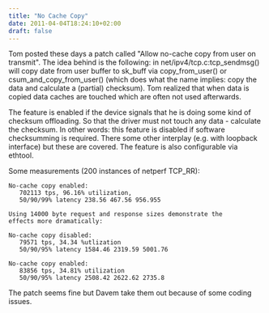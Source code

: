 ```yaml
---
title: "No Cache Copy"
date: 2011-04-04T18:24:10+02:00
draft: false
---
```


Tom posted these days a patch called "Allow no-cache copy from user on
transmit". The idea behind is the following: in net/ipv4/tcp.c:tcp\_sendmsg()
will copy date from user buffer to sk\_buff via copy\_from\_user() or
csum\_and\_copy\_from\_user() (which does what the name implies: copy the data
and calculate a (partial) checksum). Tom realized that when data is copied
data caches are touched which are often not used afterwards.


The feature is enabled if the device signals that he is doing some kind of
checksum offloading. So that the driver must not touch any data - calculate the
checksum. In other words: this feature is disabled if software checksumming is
required. There some other interplay (e.g. with loopback interface) but these
are covered. The feature is also configurable via ethtool.


Some measurements (200 instances of netperf TCP\_RR):



```
No-cache copy enabled:
   702113 tps, 96.16% utilization,
   50/90/99% latency 238.56 467.56 956.955

Using 14000 byte request and response sizes demonstrate the
effects more dramatically:

No-cache copy disabled:
   79571 tps, 34.34 %utlization
   50/90/95% latency 1584.46 2319.59 5001.76

No-cache copy enabled:
   83856 tps, 34.81% utilization
   50/90/95% latency 2508.42 2622.62 2735.8

```

The patch seems fine but Davem take them out because of some coding issues.


